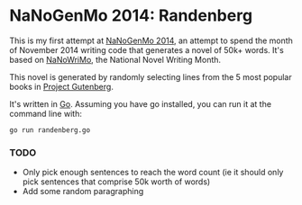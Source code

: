 # NaNoGenMo 2014: Randenberg

This is my first attempt at [NaNoGenMo 2014](https://github.com/dariusk/NaNoGenMo-2014), an attempt to spend the month of November 2014 writing code that generates a novel of 50k+ words. It's based on [NaNoWriMo](http://nanowrimo.org/), the National Novel Writing Month.

This novel is generated by randomly selecting lines from the 5 most popular books in [Project Gutenberg](https://www.gutenberg.org/ebooks/search/?sort_order=downloads).

It's written in [Go](http://golang.org/). Assuming you have go installed, you can run it at the command line with:

`go run randenberg.go`

### TODO

* Only pick enough sentences to reach the word count (ie it should only pick sentences that comprise 50k worth of words)
* Add some random paragraphing